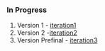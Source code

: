 ### In Progress
 
1. Version 1 - [iteration1](https://aditya-construction.netlify.app/)
2. Version 2 -[iteration2](https://aditya-construction-v2.netlify.app/)
3. Version Prefinal - [iteration3](https://yb-adityaconstruction.netlify.app/)
 

